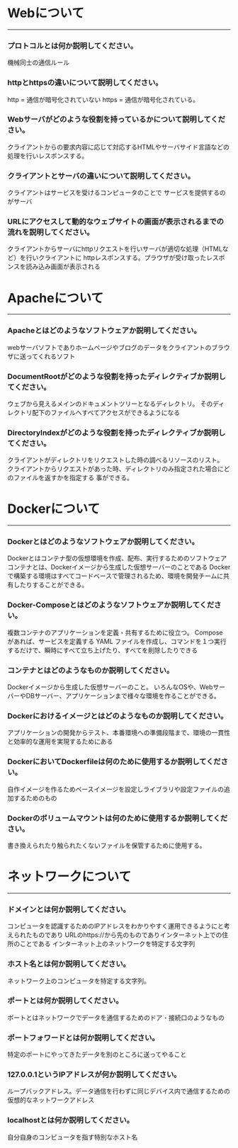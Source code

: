 # Webについて
---
### プロトコルとは何か説明してください。

機械同士の通信ルール

### httpとhttpsの違いについて説明してください。

http =  通信が暗号化されていない
https = 通信が暗号化されている。

### Webサーバがどのような役割を持っているかについて説明してください。

クライアントからの要求内容に応じて対応するHTMLやサーバサイド言語などの処理を行いレスポンスする。

### クライアントとサーバの違いについて説明してください。

クライアントはサービスを受けるコンピュータのことで
サービスを提供するのがサーバ

### URLにアクセスして動的なウェブサイトの画面が表示されるまでの流れを説明してください。

クライアントからサーバにhttpリクエストを行いサーバが適切な処理（HTMLなど）を行いクライアントに
httpレスポンスする。プラウザが受け取ったレスポンスを読み込み画面が表示される

# Apacheについて
---
### Apacheとはどのようなソフトウェアか説明してください。

webサーバソフトでありホームページやブログのデータをクライアントのブラウザに送ってくれるソフト

### DocumentRootがどのような役割を持ったディレクティブか説明してください。

ウェブから見えるメインのドキュメントツリーとなるディレクトリ。
そのディレクトリ配下のファイルへすべてアクセスができるようになる

### DirectoryIndexがどのような役割を持ったディレクティブか説明してください。

クライアントがディレクトリをリクエストした時の調べるリソースのリスト。
クライアントからリクエストがあった時、ディレクトリのみ指定された場合にどのファイルを返すかを指定する
事ができる。

# Dockerについて
---
### Dockerとはどのようなソフトウェアか説明してください。

Dockerとはコンテナ型の仮想環境を作成、配布、実行するためのソフトウェア
コンテナとは、Dockerイメージから生成した仮想サーバーのことである
Dockerで構築する環境はすべてコードベースで管理されるため、環境を開発チームに共有したりすることができる。

### Docker-Composeとはどのようなソフトウェアか説明してください。

複数コンテナのアプリケーションを定義・共有するために役立つ。
Compose があれば、サービスを定義する YAML ファイルを作成し、コマンドを１つ実行するだけで、瞬時にすべて立ち上げたり、すべてを削除したりできる

### コンテナとはどのようなものか説明してください。

Dockerイメージから生成した仮想サーバーのこと。
いろんなOSや、WebサーバーやDBサーバー、アプリケーションまで様々な環境を作ることができる。

### Dockerにおけるイメージとはどのようなものか説明してください。

アプリケーションの開発からテスト、本番環境への準備段階まで、環境の一貫性と効率的な運用を実現するためにある

### DockerにおいてDockerfileは何のために使用するか説明してください。

自作イメージを作るためベースイメージを設定しライブラリや設定ファイルの追加するためのもの


### Dockerのボリュームマウントは何のために使用するか説明してください。

書き換えられたり触られたくないファイルを保管するために使用する。


# ネットワークについて
---
### ドメインとは何か説明してください。

コンピュータを認識するためのIPアドレスをわかりやすく運用できるようにと考えられたものであり
URLのhttps://から先のものでありインターネット上での住所のことである
インターネット上のネットワークを特定する文字列

### ホスト名とは何か説明してください。

ネットワーク上のコンピュータを特定する文字列。

### ポートとは何か説明してください。

ポートとはネットワークでデータを通信するためのドア・接続口のようなもの

### ポートフォワードとは何か説明してください。

特定のポートにやってきたデータを別のところに送ってやること

### 127.0.0.1というIPアドレスが何か説明してください。

ループバックアドレス。データ通信を行わずに同じデバイス内で通信するための仮想的なネットワークアドレス

### localhostとは何か説明してください。

自分自身のコンピュータを指す特別なホスト名　


